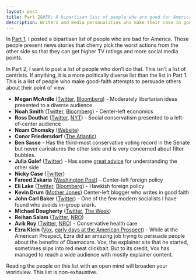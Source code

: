 ```yaml
---
layout: post
title: Part 2&#58; A bipartisan list of people who are good for America
description: Writers and media personalities who make their case in good faith
---
```


In [Part 1](http://127.0.0.1:4000/2017/07/09/part-1-a-bipartisan-list-of-people-who-are-bad-for-america/), I posted a bipartisan list of people who are bad for America. Those people present news stories that cherry pick the worst actions from the other side so that they can get higher TV ratings and more social media points. 

In Part 2, I want to post a list of people who don’t do that. This isn’t a list of centrists. If anything, it is a more politically diverse list than the list in Part 1. This is a list of people who make good-faith attempts to persuade others about their point of view. 

* **Megan McArdle** ([Twitter](https://twitter.com/asymmetricinfo), [Bloomberg](https://www.bloomberg.com/view/contributors/AQjVOcPejrY/megan-mcardle)) - Moderately libertarian ideas presented to a diverse audience
* **Noah Smith** ([Twitter](https://twitter.com/Noahpinion), [Bloomberg](https://www.bloomberg.com/view/contributors/AR3OYuAmvcU/noah-smith)) - Center-left economics
* **Ross Douthat** ([Twitter](https://twitter.com/DouthatNYT), [NYT](https://www.nytimes.com/column/ross-douthat)) - Social conservatism presented to a left-of-center audience
* **Noam Chomsky** ([Website](https://chomsky.info/articles/))
* **Conor Friedersdorf** ([The Atlantic](https://www.theatlantic.com/author/conor-friedersdorf))
* **Ben Sasse** - Has the third-most conservative voting record in the Senate but never caricatures the other side and is very concerned about filter bubbles. 
* **Julia Galef** ([Twitter](https://twitter.com/juliagalef)) - Has some [great advice](https://twitter.com/juliagalef/status/850126407963262976) for understanding the other side 
* **Nicky Case** ([Twitter](https://twitter.com/ncasenmare))
* **Fareed Zakaria** ([Washington Post](https://www.washingtonpost.com/people/fareed-zakaria/)) - Center-left foreign policy
* **Eli Lake** ([Twitter](https://twitter.com/EliLake), [Bloomberg](https://www.bloomberg.com/view/contributors/ASD1bG3hdiI/eli-lake)) - Hawkish foreign policy
* **Kevin Drum** ([Mother Jones](http://www.motherjones.com/kevin-drum/)) Center-left blogger who writes in good faith
* **John Carl Baker** ([Twitter](https://twitter.com/johncarlbaker)) - One of the few modern socialists I have found who avoids in-group snark.
* **Michael Dougherty** ([Twitter](https://twitter.com/michaelbd), [The Week](http://theweek.com/authors/michael-brendan-dougherty))
* **Reihan Salam** ([Twitter](https://twitter.com/reihan), [NRO](http://www.nationalreview.com/author/reihan-salam))
* **Avik Roy** ([Twitter](https://twitter.com/Avik), [NRO](http://www.nationalreview.com/author/avik-roy)) - Conservative health care
* **Ezra Klein** ([Vox](https://www.vox.com/authors/ezra-klein), [early days at the American Prospect](http://prospect.org/authors/ezra-klein)) - While at the American Prospect, Ezra did an amazing job trying to persuade people about the benefits of Obamacare. Vox, the explainer site that he started, sometimes slips into red meat clickbait. But to its credit, Vox has managed to reach a wide audience with mostly explainer content.

Reading the people on this list with an open mind will broaden your worldview. This list is non-exhaustive.